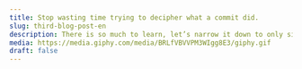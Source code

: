 ```yaml
---
title: Stop wasting time trying to decipher what a commit did.
slug: third-blog-post-en
description: There is so much to learn, let’s narrow it down to only six
media: https://media.giphy.com/media/BRLfVBVVPM3WIgg8E3/giphy.gif
draft: false
---
```

